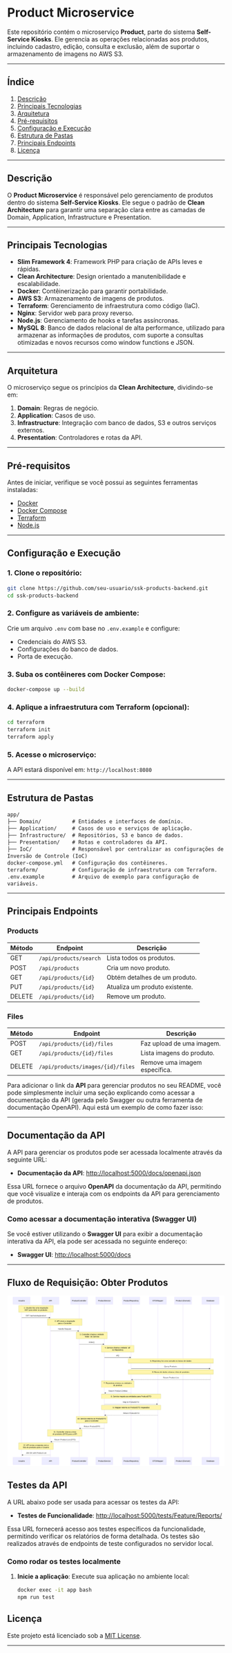 # **Product Microservice**

Este repositório contém o microserviço **Product**, parte do sistema **Self-Service Kiosks**. Ele gerencia as operações relacionadas aos produtos, incluindo cadastro, edição, consulta e exclusão, além de suportar o armazenamento de imagens no AWS S3.

---

## **Índice**
1. [Descrição](#descrição)
2. [Principais Tecnologias](#principais-tecnologias)
3. [Arquitetura](#arquitetura)
4. [Pré-requisitos](#pré-requisitos)
5. [Configuração e Execução](#configuração-e-execução)
6. [Estrutura de Pastas](#estrutura-de-pastas)
7. [Principais Endpoints](#principais-endpoints)
8. [Licença](#licença)

---

## **Descrição**
O **Product Microservice** é responsável pelo gerenciamento de produtos dentro do sistema **Self-Service Kiosks**. Ele segue o padrão de **Clean Architecture** para garantir uma separação clara entre as camadas de Domain, Application, Infrastructure e Presentation.

---

## **Principais Tecnologias**
- **Slim Framework 4**: Framework PHP para criação de APIs leves e rápidas.
- **Clean Architecture**: Design orientado a manutenibilidade e escalabilidade.
- **Docker**: Contêinerização para garantir portabilidade.
- **AWS S3**: Armazenamento de imagens de produtos.
- **Terraform**: Gerenciamento de infraestrutura como código (IaC).
- **Nginx**: Servidor web para proxy reverso.
- **Node.js**: Gerenciamento de hooks e tarefas assíncronas.
- **MySQL 8**: Banco de dados relacional de alta performance, utilizado para armazenar as informações de produtos, com suporte a consultas otimizadas e novos recursos como window functions e JSON.

---

## **Arquitetura**
O microserviço segue os princípios da **Clean Architecture**, dividindo-se em:
1. **Domain**: Regras de negócio.
2. **Application**: Casos de uso.
3. **Infrastructure**: Integração com banco de dados, S3 e outros serviços externos.
4. **Presentation**: Controladores e rotas da API.

---

## **Pré-requisitos**
Antes de iniciar, verifique se você possui as seguintes ferramentas instaladas:
- [Docker](https://www.docker.com/)
- [Docker Compose](https://docs.docker.com/compose/)
- [Terraform](https://www.terraform.io/)
- [Node.js](https://nodejs.org/)

---

## **Configuração e Execução**
### **1. Clone o repositório:**
```bash
git clone https://github.com/seu-usuario/ssk-products-backend.git
cd ssk-products-backend
```

### **2. Configure as variáveis de ambiente:**
Crie um arquivo `.env` com base no `.env.example` e configure:
- Credenciais do AWS S3.
- Configurações do banco de dados.
- Porta de execução.

### **3. Suba os contêineres com Docker Compose:**
```bash
docker-compose up --build
```

### **4. Aplique a infraestrutura com Terraform (opcional):**
```bash
cd terraform
terraform init
terraform apply
```

### **5. Acesse o microserviço:**
A API estará disponível em: `http://localhost:8080`

---

## **Estrutura de Pastas**
```plaintext
app/
├── Domain/          # Entidades e interfaces de domínio.
├── Application/     # Casos de uso e serviços de aplicação.
├── Infrastructure/  # Repositórios, S3 e banco de dados.
├── Presentation/    # Rotas e controladores da API.
├── IoC/             # Responsável por centralizar as configurações de Inversão de Controle (IoC)
docker-compose.yml   # Configuração dos contêineres.
terraform/           # Configuração de infraestrutura com Terraform.
.env.example         # Arquivo de exemplo para configuração de variáveis.
```

---

## **Principais Endpoints**
### **Products**
| Método | Endpoint                | Descrição                        |
|--------|-------------------------|----------------------------------|
| GET    | `/api/products/search`  | Lista todos os produtos.         |
| POST   | `/api/products`         | Cria um novo produto.            |
| GET    | `/api/products/{id}`    | Obtém detalhes de um produto.    |
| PUT    | `/api/products/{id}`    | Atualiza um produto existente.   |
| DELETE | `/api/products/{id}`    | Remove um produto.               |

### **Files**
| Método | Endpoint                           | Descrição                        |
|--------|------------------------------------|----------------------------------|
| POST   | `/api/products/{id}/files`         | Faz upload de uma imagem.        |
| GET    | `/api/products/{id}/files`         | Lista imagens do produto.        |
| DELETE | `/api/products/images/{id}/files`  | Remove uma imagem específica.    |

Para adicionar o link da **API** para gerenciar produtos no seu README, você pode simplesmente incluir uma seção explicando como acessar a documentação da API (gerada pelo Swagger ou outra ferramenta de documentação OpenAPI). Aqui está um exemplo de como fazer isso:

---

## **Documentação da API**

A API para gerenciar os produtos pode ser acessada localmente através da seguinte URL:

- **Documentação da API**: [http://localhost:5000/docs/openapi.json](http://localhost:5000/docs/openapi.json)

Essa URL fornece o arquivo **OpenAPI** da documentação da API, permitindo que você visualize e interaja com os endpoints da API para gerenciamento de produtos.

### **Como acessar a documentação interativa (Swagger UI)**

Se você estiver utilizando o **Swagger UI** para exibir a documentação interativa da API, ela pode ser acessada no seguinte endereço:

- **Swagger UI**: [http://localhost:5000/docs](http://localhost:5000/docs)

---

## Fluxo de Requisição: Obter Produtos

![Diagrama de Sequência](public/images/sequence_diagram_product.svg)

## **Testes da API**

A URL abaixo pode ser usada para acessar os testes da API:

- **Testes de Funcionalidade**: [http://localhost:5000/tests/Feature/Reports/](http://localhost:5000/tests/Feature/Reports/)

Essa URL fornecerá acesso aos testes específicos da funcionalidade, permitindo verificar os relatórios de forma detalhada. Os testes são realizados através de endpoints de teste configurados no servidor local.

### Como rodar os testes localmente

1. **Inicie a aplicação**:
   Execute sua aplicação no ambiente local:
   ```bash
   docker exec -it app bash
   npm run test


## **Licença**
Este projeto está licenciado sob a [MIT License](LICENSE).

---
